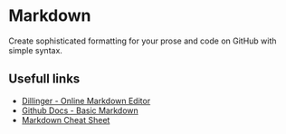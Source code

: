 # Markdown
Create sophisticated formatting for your prose and code on GitHub with simple syntax.

## Usefull links
- [Dillinger - Online Markdown Editor](https://dillinger.io/)
- [Github Docs - Basic Markdown](https://docs.github.com/en/github/writing-on-github/basic-writing-and-formatting-syntax#relative-links)
- [Markdown Cheat Sheet](https://www.markdownguide.org/cheat-sheet/)